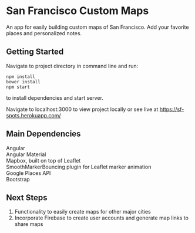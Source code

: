 # San Francisco Custom Maps
An app for easily building custom maps of San Francisco.  Add your favorite places and personalized notes.

## Getting Started
Navigate to project directory in command line and run:
```
npm install
bower install
npm start
```
to install dependencies and start server.  

Navigate to localhost:3000 to view project locally or see live at https://sf-spots.herokuapp.com/

## Main Dependencies
Angular<br>
Angular Material<br>
Mapbox, built on top of Leaflet<br>
SmoothMarkerBouncing plugin for Leaflet marker animation<br>
Google Places API<br>
Bootstrap


## Next Steps
1. Functionality to easily create maps for other major cities
2. Incorporate Firebase to create user accounts and generate map links to share maps